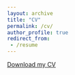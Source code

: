 ```yaml
---
layout: archive
title: "CV"
permalink: /cv/
author_profile: true
redirect_from:
 - /resume
---
```


[Download my CV](CV.pdf)



